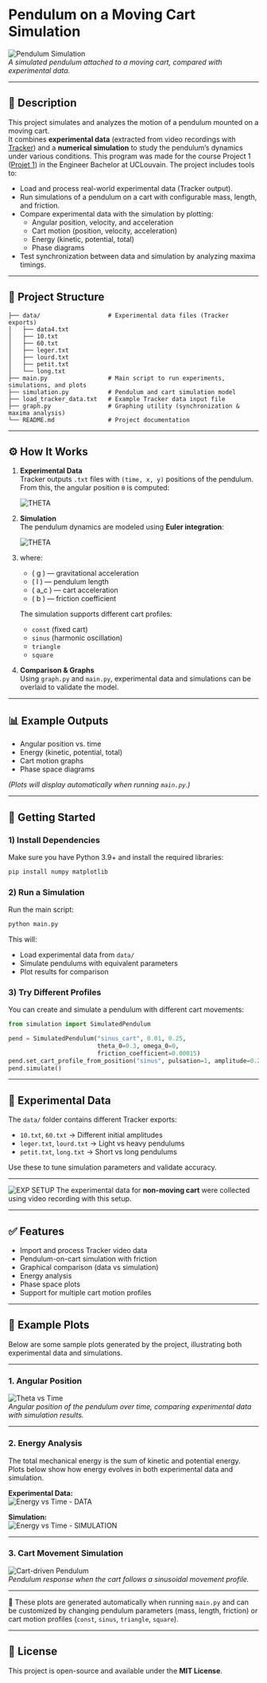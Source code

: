 # Pendulum on a Moving Cart Simulation

![Pendulum Simulation](docs/cart_image.png)  
*A simulated pendulum attached to a moving cart, compared with experimental data.*

---

## 📖 Description

This project simulates and analyzes the motion of a pendulum mounted on a moving cart.  
It combines **experimental data** (extracted from video recordings with [Tracker](https://physlets.org/tracker/)) and a **numerical simulation** to study the pendulum’s dynamics under various conditions.
This program was made for the course Project 1 ([Projet 1](https://uclouvain.be/cours-2024-LEPL1501)) in the Engineer Bachelor at UCLouvain.
The project includes tools to:
- Load and process real-world experimental data (Tracker output).
- Run simulations of a pendulum on a cart with configurable mass, length, and friction.
- Compare experimental data with the simulation by plotting:
  - Angular position, velocity, and acceleration
  - Cart motion (position, velocity, acceleration)
  - Energy (kinetic, potential, total)
  - Phase diagrams
- Test synchronization between data and simulation by analyzing maxima timings.

---

## 📂 Project Structure

```text
├── data/                   # Experimental data files (Tracker exports)
│   ├── data4.txt
│   ├── 10.txt
│   ├── 60.txt
│   ├── leger.txt
│   ├── lourd.txt
│   ├── petit.txt
│   └── long.txt
├── main.py                 # Main script to run experiments, simulations, and plots
├── simulation.py           # Pendulum and cart simulation model
├── load_tracker_data.txt   # Example Tracker data input file
├── graph.py                # Graphing utility (synchronization & maxima analysis)
└── README.md               # Project documentation
```

---

## ⚙️ How It Works

1. **Experimental Data**  
   Tracker outputs `.txt` files with `(time, x, y)` positions of the pendulum.  
   From this, the angular position `θ` is computed:  

   ![THETA](docs/theta_formula.jpg)

2. **Simulation**  
   The pendulum dynamics are modeled using **Euler integration**:  
   
   ![THETA](docs/theta2d_formula.jpg)
3. 
   where:  
   - \( g \) — gravitational acceleration  
   - \( l \) — pendulum length  
   - \( a_c \) — cart acceleration  
   - \( b \) — friction coefficient  

   The simulation supports different cart profiles:
   - `const` (fixed cart)  
   - `sinus` (harmonic oscillation)  
   - `triangle`  
   - `square`

3. **Comparison & Graphs**  
   Using `graph.py` and `main.py`, experimental data and simulations can be overlaid to validate the model.

---

## 📊 Example Outputs

- Angular position vs. time  
- Energy (kinetic, potential, total)  
- Cart motion graphs  
- Phase space diagrams  

*(Plots will display automatically when running `main.py`.)*

---

## 🚀 Getting Started

### 1) Install Dependencies
Make sure you have Python 3.9+ and install the required libraries:
```bash
pip install numpy matplotlib
```

### 2) Run a Simulation
Run the main script:
```bash
python main.py
```

This will:
- Load experimental data from `data/`
- Simulate pendulums with equivalent parameters
- Plot results for comparison

### 3) Try Different Profiles
You can create and simulate a pendulum with different cart movements:
```python
from simulation import SimulatedPendulum

pend = SimulatedPendulum("sinus_cart", 0.01, 0.25,
                         theta_0=0.3, omega_0=0,
                         friction_coefficient=0.00015)
pend.set_cart_profile_from_position("sinus", pulsation=1, amplitude=0.2)
pend.simulate()
```

---

## 🧪 Experimental Data

The `data/` folder contains different Tracker exports:
- `10.txt`, `60.txt` → Different initial amplitudes  
- `leger.txt`, `lourd.txt` → Light vs heavy pendulums  
- `petit.txt`, `long.txt` → Short vs long pendulums  

Use these to tune simulation parameters and validate accuracy.

---

![EXP SETUP](docs/exp_setup.png)
The experimental data for **non-moving cart** were collected using video recording with this setup.

---

## ✅ Features

- Import and process Tracker video data  
- Pendulum-on-cart simulation with friction  
- Graphical comparison (data vs simulation)  
- Energy analysis  
- Phase space plots  
- Support for multiple cart motion profiles  

---

## 📸 Example Plots

Below are some sample plots generated by the project, illustrating both experimental data and simulations.

---

### 1. Angular Position

![Theta vs Time](docs/angular_position.png)  
*Angular position of the pendulum over time, comparing experimental data with simulation results.*

---

### 2. Energy Analysis

The total mechanical energy is the sum of kinetic and potential energy.  
Plots below show how energy evolves in both experimental data and simulation.

**Experimental Data:**  
![Energy vs Time - DATA](docs/energy_data.png)

**Simulation:**  
![Energy vs Time - SIMULATION](docs/energy_sim.png)

---

### 3. Cart Movement Simulation

![Cart-driven Pendulum](docs/move_sim.png)  
*Pendulum response when the cart follows a sinusoidal movement profile.*

---

📌 These plots are generated automatically when running `main.py` and can be customized by changing pendulum parameters (mass, length, friction) or cart motion profiles (`const`, `sinus`, `triangle`, `square`).

---

## 📜 License

This project is open-source and available under the **MIT License**.
